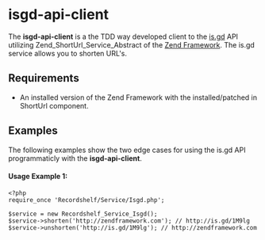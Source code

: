 isgd-api-client
======
The **isgd-api-client** is a the TDD way developed client to the [is.gd](http://is.gd/api_info.php) API utilizing Zend_ShortUrl_Service_Abstract of the [Zend Framework](http://framework.zend.com/). The is.gd service allows you to shorten URL's.

Requirements
------------
* An installed version of the Zend Framework with the installed/patched in ShortUrl component.

Examples
------------
The following examples show the two edge cases for using the is.gd API programmaticly with the **isgd-api-client**.
#### Usage Example 1:
    
    <?php
    require_once 'Recordshelf/Service/Isgd.php';
    
    $service = new Recordshelf_Service_Isgd();
    $service->shorten('http://zendframework.com'); // http://is.gd/1M9lg
    $service->unshorten('http://is.gd/1M9lg'); // http://zendframework.com 